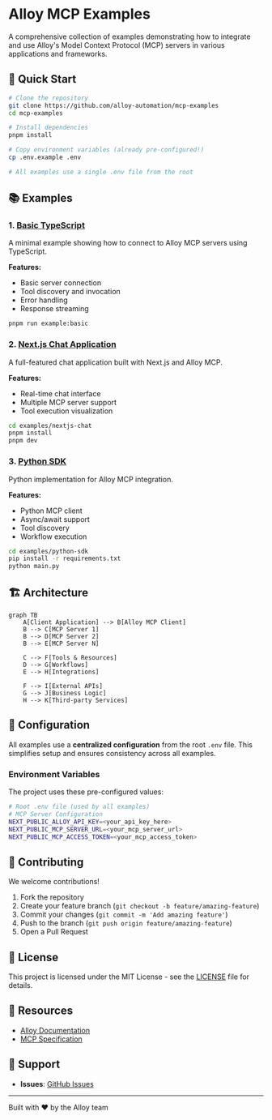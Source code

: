 # Alloy MCP Examples

A comprehensive collection of examples demonstrating how to integrate and use Alloy's Model Context Protocol (MCP) servers in various applications and frameworks.

## 🚀 Quick Start

```bash
# Clone the repository
git clone https://github.com/alloy-automation/mcp-examples
cd mcp-examples

# Install dependencies
pnpm install

# Copy environment variables (already pre-configured!)
cp .env.example .env

# All examples use a single .env file from the root
```

## 📚 Examples

### 1. [Basic TypeScript](./examples/basic-typescript)

A minimal example showing how to connect to Alloy MCP servers using TypeScript.

**Features:**

- Basic server connection
- Tool discovery and invocation
- Error handling
- Response streaming

```bash
pnpm run example:basic
```

### 2. [Next.js Chat Application](./examples/nextjs-chat)

A full-featured chat application built with Next.js and Alloy MCP.

**Features:**

- Real-time chat interface
- Multiple MCP server support
- Tool execution visualization

```bash
cd examples/nextjs-chat
pnpm install
pnpm dev
```

### 3. [Python SDK](./examples/python-sdk)

Python implementation for Alloy MCP integration.

**Features:**

- Python MCP client
- Async/await support
- Tool discovery
- Workflow execution

```bash
cd examples/python-sdk
pip install -r requirements.txt
python main.py
```

## 🏗️ Architecture

```mermaid
graph TB
    A[Client Application] --> B[Alloy MCP Client]
    B --> C[MCP Server 1]
    B --> D[MCP Server 2]
    B --> E[MCP Server N]

    C --> F[Tools & Resources]
    D --> G[Workflows]
    E --> H[Integrations]

    F --> I[External APIs]
    G --> J[Business Logic]
    H --> K[Third-party Services]
```

## 🔧 Configuration

All examples use a **centralized configuration** from the root `.env` file. This simplifies setup and ensures consistency across all examples.

### Environment Variables

The project uses these pre-configured values:

```bash
# Root .env file (used by all examples)
# MCP Server Configuration
NEXT_PUBLIC_ALLOY_API_KEY=<your_api_key_here>
NEXT_PUBLIC_MCP_SERVER_URL=<your_mcp_server_url>
NEXT_PUBLIC_MCP_ACCESS_TOKEN=<your_mcp_access_token>

```

## 🤝 Contributing

We welcome contributions!

1. Fork the repository
2. Create your feature branch (`git checkout -b feature/amazing-feature`)
3. Commit your changes (`git commit -m 'Add amazing feature'`)
4. Push to the branch (`git push origin feature/amazing-feature`)
5. Open a Pull Request

## 📝 License

This project is licensed under the MIT License - see the [LICENSE](LICENSE) file for details.

## 🔗 Resources

- [Alloy Documentation](https://docs.runalloy.com/)
- [MCP Specification](https://modelcontextprotocol.io)

## 💬 Support

- **Issues**: [GitHub Issues](https://github.com/alloy-automation/mcp-examples/issues)

---

Built with ❤️ by the Alloy team
